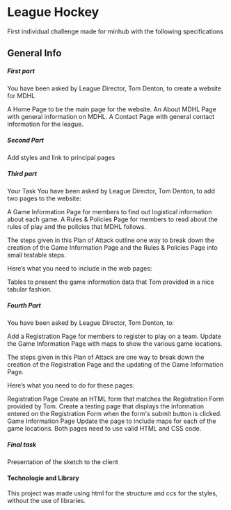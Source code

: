 # League Hockey

First individual challenge made for minhub with the following specifications

## General Info

##### First part
You have been asked by League Director, Tom Denton, to create a website for MDHL

A Home Page to be the main page for the website.
An About MDHL Page with general information on MDHL.
A Contact Page with general contact information for the league.

##### Second Part 
Add styles and link to principal pages

##### Third part

Your Task
You have been asked by League Director, Tom Denton, to add two pages to the website:

A Game Information Page for members to find out logistical information about each game.
A Rules & Policies Page for members to read about the rules of play and the policies that MDHL follows.

The steps given in this Plan of Attack outline one way to break down the creation of the Game Information Page and the Rules & Policies Page into small testable steps.

Here’s what you need to include in the web pages:

Tables to present the game information data that Tom provided in a nice tabular fashion.

##### Fourth Part

You have been asked by League Director, Tom Denton, to:

Add a Registration Page for members to register to play on a team.
Update the Game Information Page with maps to show the various game locations.
 
The steps given in this Plan of Attack are one way to break down the creation of the Registration Page and the updating of the Game Information Page.

Here’s what you need to do for these pages:

Registration Page
Create an HTML form that matches the Registration Form provided by Tom.
Create a testing page that displays the information entered on the Registration Form when the form's submit button is clicked.
Game Information Page
Update the page to include maps for each of the game locations.
Both pages need to use valid HTML and CSS code.

##### Final task

Presentation of the sketch to the client

#### Technologie and Library
This project was made using html for the structure and ccs for the styles, without the use of libraries.
